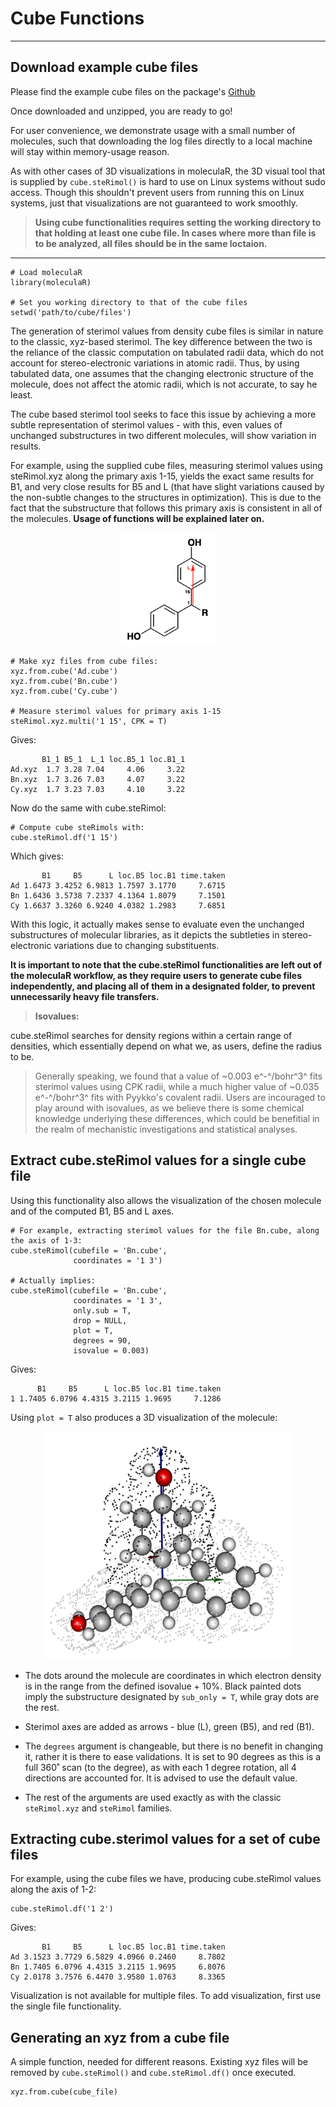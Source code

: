 # Cube Functions

***

## Download example cube files

Please find the example cube files on the package's [Github]('https://github.com/barkais/moleculaR/blob/main/Cube%20Functions/Example_cube_files.zip')

Once downloaded and unzipped, you are ready to go!

For user convenience, we demonstrate usage with a small number of molecules, such that downloading the log files directly to a local machine will stay within memory-usage reason. 

As with other cases of 3D visualizations in moleculaR, the 3D visual tool that is supplied by `cube.steRimol()` is hard to use on Linux systems without sudo access. Though this shouldn't prevent users from running this on Linux systems, just that visualizations are not guaranteed to work smoothly. 

> **Using cube functionalities requires setting the working directory to that holding at least one cube file. In cases where more than file is to be analyzed, all files should be in the same loctaion.**

***

```
# Load moleculaR
library(moleculaR)

# Set you working directory to that of the cube files
setwd('path/to/cube/files')
```

The generation of sterimol values from density cube files is similar in nature to the classic, xyz-based sterimol. The key difference between the two is the reliance of the classic computation on tabulated radii data, which do not account for stereo-electronic variations in atomic radii. Thus, by using tabulated data, one assumes that the changing electronic structure of the molecule, does not affect the atomic radii, which is not accurate, to say he least.   

The cube based sterimol tool seeks to face this issue by achieving a more subtle representation of sterimol values - with this, even values of unchanged substructures in two different molecules, will show variation in results. 

For example, using the supplied cube files, measuring sterimol values using steRimol.xyz along the primary axis 1-15, yields the exact same results for B1, and very close results for B5 and L (that have slight variations caused by the non-subtle changes to the structures in optimization). This is due to the fact that the substructure that follows this primary axis is consistent in all of the molecules. **Usage of functions will be explained later on.**

<center><img src="figures/cdx.png" width="152" height="180"></center>

```
# Make xyz files from cube files:
xyz.from.cube('Ad.cube')
xyz.from.cube('Bn.cube')
xyz.from.cube('Cy.cube')

# Measure sterimol values for primary axis 1-15
steRimol.xyz.multi('1 15', CPK = T)
```

Gives:

```
       B1_1 B5_1  L_1 loc.B5_1 loc.B1_1
Ad.xyz  1.7 3.28 7.04     4.06     3.22
Bn.xyz  1.7 3.26 7.03     4.07     3.22
Cy.xyz  1.7 3.23 7.03     4.10     3.22
```

Now do the same with cube.steRimol:

```
# Compute cube steRimols with:
cube.steRimol.df('1 15')
```

Which gives:

```
       B1     B5      L loc.B5 loc.B1 time.taken
Ad 1.6473 3.4252 6.9813 1.7597 3.1770     7.6715
Bn 1.6436 3.5738 7.2337 4.1364 1.8079     7.1501
Cy 1.6637 3.3260 6.9240 4.0382 1.2983     7.6851
```

With this logic, it actually makes sense to evaluate even the unchanged substructures of molecular libraries, as it depicts the subtleties in stereo-electronic variations due to changing substituents. 

**It is important to note that the cube.steRimol functionalities are left out of the moleculaR workflow, as they require users to generate cube files independently, and placing all of them in a designated folder, to prevent unnecessarily heavy file transfers.**

> **Isovalues:**
>
>
cube.steRimol searches for density regions within a certain range of densities, which essentially depend on what we, as users, define the radius to be. 
>
>Generally speaking, we found that a value of ~0.003 e^-^/bohr^3^ fits sterimol values using CPK radii, while a much higher value of ~0.035 e^-^/bohr^3^ fits with Pyykko's covalent radii. Users are incouraged to play around with isovalues, as we believe there is some chemical knowledge underlying these differences, which could be benefitial in the realm of mechanistic investigations and statistical analyses. 

## Extract cube.steRimol values for a single cube file

Using this functionality also allows the visualization of the chosen molecule and of the computed B1, B5 and L axes. 

```
# For example, extracting sterimol values for the file Bn.cube, along the axis of 1-3:
cube.steRimol(cubefile = 'Bn.cube',
              coordinates = '1 3')

# Actually implies:
cube.steRimol(cubefile = 'Bn.cube',
              coordinates = '1 3',
              only.sub = T, 
              drop = NULL,
              plot = T,
              degrees = 90,
              isovalue = 0.003)
```

Gives:

```
      B1     B5      L loc.B5 loc.B1 time.taken
1 1.7405 6.0796 4.4315 3.2115 1.9695     7.1286
```

Using `plot = T` also produces a 3D visualization of the molecule:

<center><img src="figures/cube_sterimol.png" width="400" height="365"></center>

* The dots around the molecule are coordinates in which electron density is in the range from the defined isovalue + 10%. Black painted dots imply the substructure designated by `sub_only = T`, while gray dots are the rest. 

* Sterimol axes are added as arrows - blue (L), green (B5), and red (B1).

* The `degrees` argument is changeable, but there is no benefit in changing it, rather it is there to ease validations. It is set to 90 degrees as this is a full 360˚ scan (to the degree), as with each 1 degree rotation, all 4 directions are accounted for. It is advised to use the default value. 

* The rest of the arguments are used exactly as with the classic `steRimol.xyz` and `steRimol` families. 

## Extracting cube.sterimol values for a set of cube files

For example, using the cube files we have, producing cube.steRimol values along the axis of 1-2:

```
cube.steRimol.df('1 2')
```

Gives:

```
       B1     B5      L loc.B5 loc.B1 time.taken
Ad 3.1523 3.7729 6.5829 4.0966 0.2460     8.7802
Bn 1.7405 6.0796 4.4315 3.2115 1.9695     6.8076
Cy 2.0178 3.7576 6.4470 3.9580 1.0763     8.3365
```

Visualization is not available for multiple files. To add visualization, first use the single file functionality. 

## Generating an xyz from a cube file 

A simple function, needed for different reasons. Existing xyz files will be removed by `cube.steRimol()` and `cube.steRimol.df()` once executed.

```
xyz.from.cube(cube_file)
```
